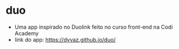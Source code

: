 # duo
- Uma app inspirado no Duolink feito no curso front-end na Codi Academy
- link do app: https://dyvaz.github.io/duo/
